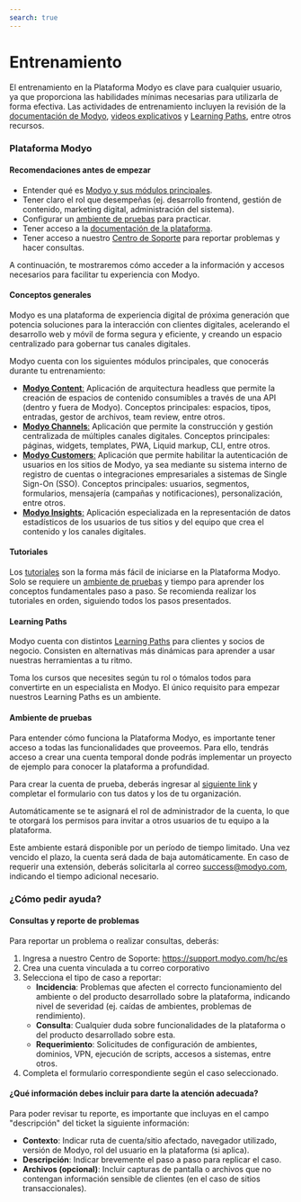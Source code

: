 ```yaml
---
search: true
---
```


# Entrenamiento

El entrenamiento en la Plataforma Modyo es clave para cualquier usuario, ya que proporciona las habilidades mínimas necesarias para utilizarla de forma efectiva. Las actividades de entrenamiento incluyen la revisión de la [documentación de Modyo](/es/platform), [videos explicativos](https://www.youtube.com/channel/UCfss-k1zmkszMoNKzYRoGew) y [Learning Paths](https://help.modyo.com/es/articles/6928873-como-aprender-a-usar-modyo), entre otros recursos.

### Plataforma Modyo

#### Recomendaciones antes de empezar
- Entender qué es [Modyo y sus módulos principales](https://www.modyo.com/platform).
- Tener claro el rol que desempeñas (ej. desarrollo frontend, gestión de contenido, marketing digital, administración del sistema).
- Configurar un [ambiente de pruebas](https://platform.modyo.cloud/try) para practicar.
- Tener acceso a la [documentación de la plataforma](/es/platform/core).
- Tener acceso a nuestro [Centro de Soporte](https://support.modyo.com/hc/es) para reportar problemas y hacer consultas.

A continuación, te mostraremos cómo acceder a la información y accesos necesarios para facilitar tu experiencia con Modyo.

#### Conceptos generales
Modyo es una plataforma de experiencia digital de próxima generación que potencia soluciones para la interacción con clientes digitales, acelerando el desarrollo web y móvil de forma segura y eficiente, y creando un espacio centralizado para gobernar tus canales digitales.

Modyo cuenta con los siguientes módulos principales, que conocerás durante tu entrenamiento:
- [**Modyo Content**:](/es/platform/content) Aplicación de arquitectura headless que permite la creación de espacios de contenido consumibles a través de una API (dentro y fuera de Modyo). Conceptos principales: espacios, tipos, entradas, gestor de archivos, team review, entre otros.
- [**Modyo Channels**:](/es/platform/channels) Aplicación que permite la construcción y gestión centralizada de múltiples canales digitales. Conceptos principales: páginas, widgets, templates, PWA, Liquid markup, CLI, entre otros.
- [**Modyo Customers**:](/es/platform/customers) Aplicación que permite habilitar la autenticación de usuarios en los sitios de Modyo, ya sea mediante su sistema interno de registro de cuentas o integraciones empresariales a sistemas de Single Sign-On (SSO). Conceptos principales: usuarios, segmentos, formularios, mensajería (campañas y notificaciones), personalización, entre otros.
- [**Modyo Insights**:](/es/platform/insights) Aplicación especializada en la representación de datos estadísticos de los usuarios de tus sitios y del equipo que crea el contenido y los canales digitales.

#### Tutoriales
Los [tutoriales](https://help.modyo.com/es/collections/4032221-tutoriales) son la forma más fácil de iniciarse en la Plataforma Modyo. Solo se requiere un [ambiente de pruebas](/es/platform/training#ambiente-de-pruebas) y tiempo para aprender los conceptos fundamentales paso a paso.
Se recomienda realizar los tutoriales en orden, siguiendo todos los pasos presentados.

#### Learning Paths
Modyo cuenta con distintos [Learning Paths](https://help.modyo.com/es/articles/6928873-como-aprender-a-usar-modyo) para clientes y socios de negocio. Consisten en alternativas más dinámicas para aprender a usar nuestras herramientas a tu ritmo.

Toma los cursos que necesites según tu rol o tómalos todos para convertirte en un especialista en Modyo. El único requisito para empezar nuestros Learning Paths es un ambiente.


#### Ambiente de pruebas
Para entender cómo funciona la Plataforma Modyo, es importante tener acceso a todas las funcionalidades que proveemos. Para ello, tendrás acceso a crear una cuenta temporal donde podrás implementar un proyecto de ejemplo para conocer la plataforma a profundidad.

Para crear la cuenta de prueba, deberás ingresar al [siguiente link](https://platform.modyo.cloud/try) y completar el formulario con tus datos y los de tu organización.

Automáticamente se te asignará el rol de administrador de la cuenta, lo que te otorgará los permisos para invitar a otros usuarios de tu equipo a la plataforma.

Este ambiente estará disponible por un período de tiempo limitado. Una vez vencido el plazo, la cuenta será dada de baja automáticamente. En caso de requerir una extensión, deberás solicitarla al correo [success@modyo.com](mailto:success@modyo.com), indicando el tiempo adicional necesario.

### ¿Cómo pedir ayuda?

#### Consultas y reporte de problemas
Para reportar un problema o realizar consultas, deberás:
1. Ingresa a nuestro Centro de Soporte: https://support.modyo.com/hc/es
2. Crea una cuenta vinculada a tu correo corporativo
3. Selecciona el tipo de caso a reportar:
    - **Incidencia**: Problemas que afecten el correcto funcionamiento del ambiente o del producto desarrollado sobre la plataforma, indicando nivel de severidad (ej. caídas de ambientes, problemas de rendimiento).
    - **Consulta**: Cualquier duda sobre funcionalidades de la plataforma o del producto desarrollado sobre esta.
    - **Requerimiento**: Solicitudes de configuración de ambientes, dominios, VPN, ejecución de scripts, accesos a sistemas, entre otros.
4. Completa el formulario correspondiente según el caso seleccionado.

#### ¿Qué información debes incluir para darte la atención adecuada?
Para poder revisar tu reporte, es importante que incluyas en el campo "descripción" del ticket la siguiente información:
- **Contexto**: Indicar ruta de cuenta/sitio afectado, navegador utilizado, versión de Modyo, rol del usuario en la plataforma (si aplica).
- **Descripción**: Indicar brevemente el paso a paso para replicar el caso.
- **Archivos (opcional)**: Incluir capturas de pantalla o archivos que no contengan información sensible de clientes (en el caso de sitios transaccionales).